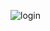 ![login](https://user-images.githubusercontent.com/111987794/188195881-eabef9bb-0646-44f3-ae1b-7664cde14950.jpg)
